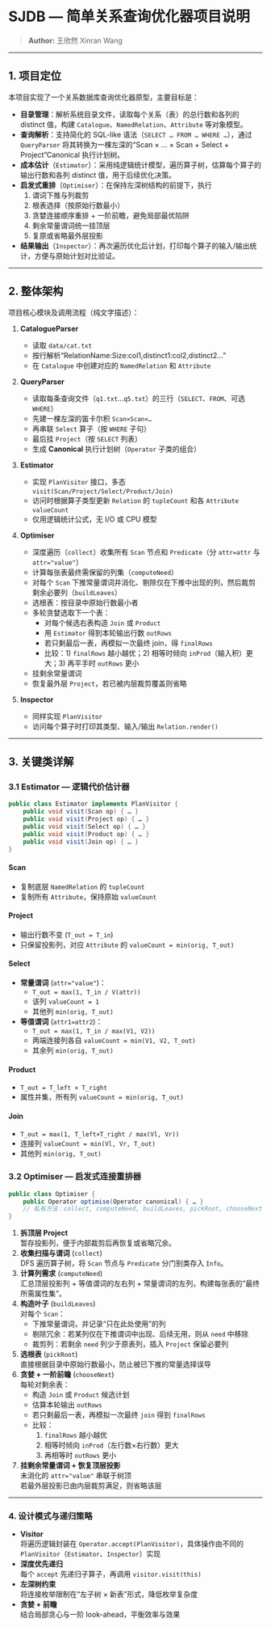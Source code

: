 # SJDB — 简单关系查询优化器项目说明

> **Author:** 王欣然 Xinran Wang  

---

## 1. 项目定位

本项目实现了一个关系数据库查询优化器原型，主要目标是：

- **目录管理**：解析系统目录文件，读取每个关系（表）的总行数和各列的 distinct 值，构建 `Catalogue`、`NamedRelation`、`Attribute` 等对象模型。  
- **查询解析**：支持简化的 SQL-like 语法（`SELECT … FROM … WHERE …`），通过 `QueryParser` 将其转换为一棵左深的“Scan × … × Scan + Select + Project”Canonical 执行计划树。  
- **成本估计**（`Estimator`）：采用纯逻辑统计模型，遍历算子树，估算每个算子的输出行数和各列 distinct 值，用于后续优化决策。  
- **启发式重排**（`Optimiser`）：在保持左深树结构的前提下，执行  
  1. 谓词下推与列裁剪  
  2. 根表选择（按原始行数最小）  
  3. 贪婪连接顺序重排 + 一阶前瞻，避免局部最优陷阱  
  4. 剩余常量谓词统一挂顶层  
  5. 复原或省略最外层投影  
- **结果输出**（`Inspector`）：再次遍历优化后计划，打印每个算子的输入/输出统计，方便与原始计划对比验证。

---

## 2. 整体架构

项目核心模块及调用流程（纯文字描述）：

1. **CatalogueParser**  
   - 读取 `data/cat.txt`  
   - 按行解析“RelationName:Size:col1,distinct1:col2,distinct2…”  
   - 在 `Catalogue` 中创建对应的 `NamedRelation` 和 `Attribute`  

2. **QueryParser**  
   - 读取每条查询文件（`q1.txt`…`q5.txt`）的三行（`SELECT`、`FROM`、可选 `WHERE`）  
   - 先建一棵左深的笛卡尔积 `Scan×Scan×…`  
   - 再串联 `Select` 算子（按 `WHERE` 子句）  
   - 最后挂 `Project`（按 `SELECT` 列表）  
   - 生成 **Canonical** 执行计划树（`Operator` 子类的组合）

3. **Estimator**  
   - 实现 `PlanVisitor` 接口，多态 `visit(Scan/Project/Select/Product/Join)`  
   - 访问时根据算子类型更新 `Relation` 的 `tupleCount` 和各 `Attribute` `valueCount`  
   - 仅用逻辑统计公式，无 I/O 或 CPU 模型  

4. **Optimiser**  
   - 深度遍历（`collect`）收集所有 `Scan` 节点和 `Predicate`（分 `attr=attr` 与 `attr="value"`）  
   - 计算每张表最终需保留的列集（`computeNeed`）  
   - 对每个 `Scan` 下推常量谓词并消化、剔除仅在下推中出现的列，然后裁剪剩余必要列（`buildLeaves`）  
   - 选根表：按目录中原始行数最小者  
   - 多轮贪婪选取下一个表：  
     - 对每个候选右表构造 `Join` 或 `Product`  
     - 用 `Estimator` 得到本轮输出行数 `outRows`  
     - 若只剩最后一表，再模拟一次最终 join，得 `finalRows`  
     - 比较：1) `finalRows` 越小越优；2) 相等时倾向 `inProd`（输入积）更大；3) 再平手时 `outRows` 更小  
   - 挂剩余常量谓词  
   - 恢复最外层 `Project`，若已被内层裁剪覆盖则省略  

5. **Inspector**  
   - 同样实现 `PlanVisitor`  
   - 访问每个算子时打印其类型、输入/输出 `Relation.render()`  

---

## 3. 关键类详解

### 3.1 Estimator — 逻辑代价估计器

```java
public class Estimator implements PlanVisitor {
    public void visit(Scan op) { … }
    public void visit(Project op) { … }
    public void visit(Select op) { … }
    public void visit(Product op) { … }
    public void visit(Join op) { … }
}
```

#### Scan
- 复制底层 `NamedRelation` 的 `tupleCount`
- 复制所有 `Attribute`，保持原始 `valueCount`

#### Project
- 输出行数不变 (`T_out = T_in`)
- 只保留投影列，对应 `Attribute` 的 `valueCount = min(orig, T_out)`

#### Select
- **常量谓词** (`attr="value"`)：
  - `T_out = max(1, T_in / V(attr))`
  - 该列 `valueCount = 1`
  - 其他列 `min(orig, T_out)`
- **等值谓词** (`attr1=attr2`)：
  - `T_out = max(1, T_in / max(V1, V2))`
  - 两端连接列各自 `valueCount = min(V1, V2, T_out)`
  - 其余列 `min(orig, T_out)`

#### Product
- `T_out = T_left × T_right`
- 属性并集，所有列 `valueCount = min(orig, T_out)`

#### Join
- `T_out = max(1, T_left×T_right / max(Vl, Vr))`
- 连接列 `valueCount = min(Vl, Vr, T_out)`
- 其他列 `min(orig, T_out)`

### 3.2 Optimiser — 启发式连接重排器
```java
public class Optimiser {
    public Operator optimise(Operator canonical) { … }
    // 私有方法：collect, computeNeed, buildLeaves, pickRoot, chooseNext...
}
```
1. **拆顶层 Project**  
   暂存投影列，便于内部裁剪后再恢复或省略冗余。  
2. **收集扫描与谓词** (`collect`)  
   DFS 遍历算子树，将 `Scan` 节点与 `Predicate` 分门别类存入 `Info`。  
3. **计算列需求** (`computeNeed`)  
   汇总顶层投影列 + 等值谓词的左右列 + 常量谓词的左列，构建每张表的“最终所需属性集”。  
4. **构造叶子** (`buildLeaves`)  
   对每个 `Scan`：  
   - 下推常量谓词，并记录“只在此处使用”的列  
   - 剔除冗余：若某列仅在下推谓词中出现、后续无用，则从 `need` 中移除  
   - 裁剪列：若剩余 `need` 列少于原表列，插入 `Project` 保留必要列  
5. **选根表** (`pickRoot`)  
   直接根据目录中原始行数最小，防止被已下推的常量选择误导  
6. **贪婪 + 一阶前瞻** (`chooseNext`)  
   每轮对剩余表：  
   - 构造 `Join` 或 `Product` 候选计划  
   - 估算本轮输出 `outRows`  
   - 若只剩最后一表，再模拟一次最终 `join` 得到 `finalRows`  
   - 比较：  
     1. `finalRows` 越小越优  
     2. 相等时倾向 `inProd`（左行数×右行数）更大  
     3. 再相等时 `outRows` 更小  
7. **挂剩余常量谓词 + 恢复顶层投影**  
   未消化的 `attr="value"` 串联于树顶  
   若最外层投影已由内层裁剪满足，则省略该层

---

### 4. 设计模式与递归策略
- **Visitor**  
  将遍历逻辑封装在 `Operator.accept(PlanVisitor)`，具体操作由不同的 `PlanVisitor`（`Estimator`、`Inspector`）实现  
- **深度优先递归**  
  每个 `accept` 先递归子算子，再调用 `visitor.visit(this)`  
- **左深树约束**  
  将连接枚举限制在“左子树 × 新表”形式，降低枚举复杂度  
- **贪婪 + 前瞻**  
  结合局部贪心与一阶 look-ahead，平衡效率与效果  


